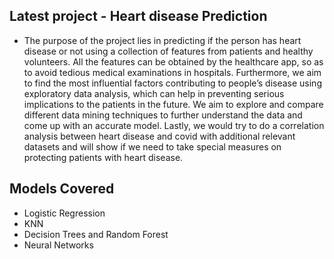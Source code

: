 ## Latest project - Heart disease Prediction

- The purpose of the project lies in predicting if the person has heart disease or not using a collection of features from patients and healthy volunteers. All the features can be obtained by the healthcare app, so as to avoid tedious medical examinations in hospitals. Furthermore, we aim to find the most influential factors contributing to people’s disease using exploratory data analysis, which can help in preventing serious implications to the patients in the future. We aim to explore and compare different data mining techniques to further understand the data and come up with an accurate model. Lastly, we would try to do a correlation analysis between heart disease and covid with additional relevant datasets and will show if we need to take special measures on protecting patients with heart disease.

## Models Covered
- Logistic Regression
- KNN
- Decision Trees and Random Forest
- Neural Networks


